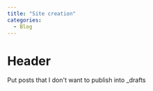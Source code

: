 ```yaml
---
title: "Site creation"
categories:
  - Blog
---
```


# Header

Put posts that I don't want to publish into _drafts
